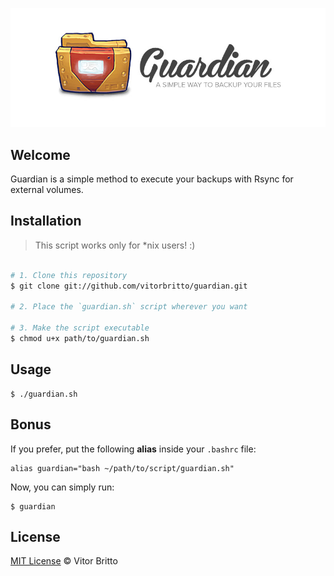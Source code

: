![Guardian Logo](src/guardian.jpg "Guardian")


## Welcome

Guardian is a simple method to execute your backups with Rsync for external volumes.


## Installation

> This script works only for *nix users! :)

```bash

# 1. Clone this repository
$ git clone git://github.com/vitorbritto/guardian.git

# 2. Place the `guardian.sh` script wherever you want

# 3. Make the script executable
$ chmod u+x path/to/guardian.sh

```


## Usage

    $ ./guardian.sh


## Bonus

If you prefer, put the following **alias** inside your `.bashrc` file:

    alias guardian="bash ~/path/to/script/guardian.sh"

Now, you can simply run:

    $ guardian


## License

[MIT License](http://vitorbritto.mit-license.org/) © Vitor Britto
